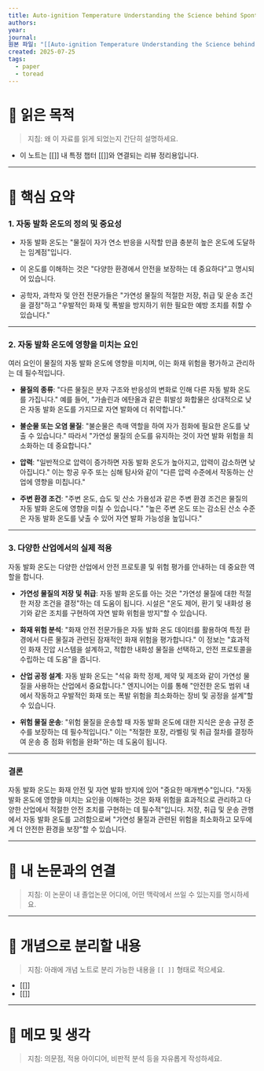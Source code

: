 ```yaml
---
title: Auto-ignition Temperature Understanding the Science behind Spontaneous Combustion
authors: 
year: 
journal: 
원본 파일: "[[Auto-ignition Temperature Understanding the Science behind Spontaneous Combustion.pdf]]"
created: 2025-07-25
tags:
  - paper
  - toread
---
```

# 🎯 읽은 목적  
> 지침: 왜 이 자료를 읽게 되었는지 간단히 설명하세요.

- 이 노트는 [[]] 내 특정 챕터 [[]]와 연결되는 리뷰 정리용입니다.  
---

# 🧩 핵심 요약  
### 1. 자동 발화 온도의 정의 및 중요성

- 자동 발화 온도는 "물질이 자가 연소 반응을 시작할 만큼 충분히 높은 온도에 도달하는 임계점"입니다.
    
- 이 온도를 이해하는 것은 "다양한 환경에서 안전을 보장하는 데 중요하다"고 명시되어 있습니다.
    
- 공학자, 과학자 및 안전 전문가들은 "가연성 물질의 적절한 저장, 취급 및 운송 조건을 결정"하고 "우발적인 화재 및 폭발을 방지하기 위한 필요한 예방 조치를 취할 수 있습니다."
    

---

### 2. 자동 발화 온도에 영향을 미치는 요인

여러 요인이 물질의 자동 발화 온도에 영향을 미치며, 이는 화재 위험을 평가하고 관리하는 데 필수적입니다.

- **물질의 종류**: "다른 물질은 분자 구조와 반응성의 변화로 인해 다른 자동 발화 온도를 가집니다." 예를 들어, "가솔린과 에탄올과 같은 휘발성 화합물은 상대적으로 낮은 자동 발화 온도를 가지므로 자연 발화에 더 취약합니다."
    
- **불순물 또는 오염 물질**: "불순물은 촉매 역할을 하여 자가 점화에 필요한 온도를 낮출 수 있습니다." 따라서 "가연성 물질의 순도를 유지하는 것이 자연 발화 위험을 최소화하는 데 중요합니다."
    
- **압력**: "일반적으로 압력이 증가하면 자동 발화 온도가 높아지고, 압력이 감소하면 낮아집니다." 이는 항공 우주 또는 심해 탐사와 같이 "다른 압력 수준에서 작동하는 산업에 영향을 미칩니다."
    
- **주변 환경 조건**: "주변 온도, 습도 및 산소 가용성과 같은 주변 환경 조건은 물질의 자동 발화 온도에 영향을 미칠 수 있습니다." "높은 주변 온도 또는 감소된 산소 수준은 자동 발화 온도를 낮출 수 있어 자연 발화 가능성을 높입니다."
    

---

### 3. 다양한 산업에서의 실제 적용

자동 발화 온도는 다양한 산업에서 안전 프로토콜 및 위험 평가를 안내하는 데 중요한 역할을 합니다.

- **가연성 물질의 저장 및 취급**: 자동 발화 온도를 아는 것은 "가연성 물질에 대한 적절한 저장 조건을 결정"하는 데 도움이 됩니다. 시설은 "온도 제어, 환기 및 내화성 용기와 같은 조치를 구현하여 자연 발화 위험을 방지"할 수 있습니다.
    
- **화재 위험 분석**: "화재 안전 전문가들은 자동 발화 온도 데이터를 활용하여 특정 환경에서 다른 물질과 관련된 잠재적인 화재 위험을 평가합니다." 이 정보는 "효과적인 화재 진압 시스템을 설계하고, 적합한 내화성 물질을 선택하고, 안전 프로토콜을 수립하는 데 도움"을 줍니다.
    
- **산업 공정 설계**: 자동 발화 온도는 "석유 화학 정제, 제약 및 제조와 같이 가연성 물질을 사용하는 산업에서 중요합니다." 엔지니어는 이를 통해 "안전한 온도 범위 내에서 작동하고 우발적인 화재 또는 폭발 위험을 최소화하는 장비 및 공정을 설계"할 수 있습니다.
    
- **위험 물질 운송**: "위험 물질을 운송할 때 자동 발화 온도에 대한 지식은 운송 규정 준수를 보장하는 데 필수적입니다." 이는 "적절한 포장, 라벨링 및 취급 절차를 결정하여 운송 중 점화 위험을 완화"하는 데 도움이 됩니다.
    

---

### 결론

자동 발화 온도는 화재 안전 및 자연 발화 방지에 있어 "중요한 매개변수"입니다. "자동 발화 온도에 영향을 미치는 요인을 이해하는 것은 화재 위험을 효과적으로 관리하고 다양한 산업에서 적절한 안전 조치를 구현하는 데 필수적"입니다. 저장, 취급 및 운송 관행에서 자동 발화 온도를 고려함으로써 "가연성 물질과 관련된 위험을 최소화하고 모두에게 더 안전한 환경을 보장"할 수 있습니다.

---

# 🧠 내 논문과의 연결  
> 지침: 이 논문이 내 졸업논문 어디에, 어떤 맥락에서 쓰일 수 있는지를 명시하세요.

---

# 🧩 개념으로 분리할 내용  
> 지침: 아래에 개념 노트로 분리 가능한 내용을 `[[ ]]` 형태로 적으세요.

- [[]]
- [[]]

---

# 💬 메모 및 생각  
> 지침: 의문점, 적용 아이디어, 비판적 분석 등을 자유롭게 작성하세요.
